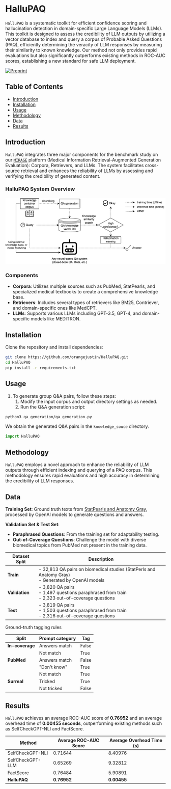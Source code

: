 # HalluPAQ

`HalluPAQ` is a systematic toolkit for efficient confidence scoring and hallucination detection in domain-specific Large Language Models (LLMs). This toolkit is designed to assess the credibility of LLM outputs by utilizing a vector database to index and query a corpus of Probable Asked Questions (PAQ), efficiently determining the veracity of LLM responses by measuring their similarity to known knowledge. Our method not only provides rapid evaluations but also significantly outperforms existing methods in ROC-AUC scores, establishing a new standard for safe LLM deployment.

[![Preprint](https://img.shields.io/badge/preprint-unavailable-brightgreen)]()

## Table of Contents

- [Introduction](#introduction)
- [Installation](#installation)
- [Usage](#usage)
- [Methodology](#methodology)
- [Data](#data)
- [Results](#results)

## Introduction

`HalluPAQ` integrates three major components for the benchmark study on our [`MIRAGE`](https://orangejustin.github.io/) platform (Medical Information Retrieval-Augmented Generation Evaluation): Corpora, Retrievers, and LLMs. The system facilitates cross-source retrieval and enhances the reliability of LLMs by assessing and verifying the credibility of generated content.

### HalluPAQ System Overview


![HalluPAQ System](figs/HalluChekcer_diagram.png "HalluPAQ System Architecture")

### Components

- **Corpora**: Utilizes multiple sources such as PubMed, StatPearls, and specialized medical textbooks to create a comprehensive knowledge base.
- **Retrievers**: Includes several types of retrievers like BM25, Contriever, and domain-specific ones like MedCPT.
- **LLMs**: Supports various LLMs including GPT-3.5, GPT-4, and domain-specific models like MEDITRON.

## Installation

Clone the repository and install dependencies:
```bash
git clone https://github.com/orangejustin/HalluPAQ.git
cd HalluPAQ
pip install -r requirements.txt
```

## Usage

1. To generate group Q&A pairs, follow these steps:
   1. Modify the input corpus and output directory settings as needed.
   2. Run the Q&A generation script:
```bash
python3 qa_generation/qa_generation.py
```
We obtain the generated Q&A pairs in the `knowledge_souce` directory.

```python
import HalluPAQ

```

## Methodology

`HalluPAQ` employs a novel approach to enhance the reliability of LLM outputs through efficient indexing and querying of a PAQ corpus. This methodology ensures rapid evaluations and high accuracy in determining the credibility of LLM responses.


## Data

**Training Set**: Ground truth texts from [StatPearls and Anatomy Gray](https://huggingface.co/MedRAG), processed by OpenAI models to generate questions and answers.

**Validation Set & Test Set**:
- **Paraphrased Questions**: From the training set for adaptability testing.
- **Out-of-Coverage Questions**: Challenge the model with diverse biomedical topics from PubMed not present in the training data.

| Dataset Split | Description                            |
|---------------|----------------------------------------|
| **Train**     | - 32,813 QA pairs on biomedical studies (StatPerls and Anatomy Gray) <br> - Generated by OpenAI models |
| **Validation**| - 3,820 QA pairs <br> - 1,497 questions paraphrased from train <br> - 2,323 out-of-coverage questions |
| **Test**      | - 3,819 QA pairs <br> - 1,503 questions paraphrased from train <br> - 2,316 out-of-coverage questions |

Ground-truth tagging rules

| Split        | Prompt category | Tag  |
|--------------|-----------------|------|
| **In-coverage** | Answers match   | False|
|              | Not match       | True |
| **PubMed**   | Answers match   | False|
|              | "Don't know"    | True |
|              | Not match       | True |
| **Surreal**  | Tricked         | True |
|              | Not tricked     | False|

## Results

`HalluPAQ` achieves an average ROC-AUC score of **0.76952** and an average overhead time of **0.00455 seconds**, outperforming existing methods such as SelfCheckGPT-NLI and FactScore.

| Method            | Average ROC-AUC Score | Average Overhead Time (s) |
|-------------------|-----------------------|---------------------------|
| SelfCheckGPT-NLI  | 0.71644               | 8.40976                   |
| SelfCheckGPT-LLM  | 0.65269               | 9.32812                   |
| FactScore         | 0.76484               | 5.90891                   |
| **HalluPAQ**      | **0.76952**           | **0.00455**               |


